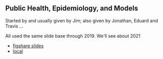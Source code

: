 
## Public Health, Epidemiology, and Models

Started by and usually given by Jim; also given by Jonathan, Eduard and Travis … 

All used the same slide base through 2019. We'll see about 2021

* [figshare slides](https://figshare.com/articles/journal_contribution/Public_Health_Epidemiology_and_Models/5038769)
* [local](materials/MMED2019/LectureSlides/Scott_PublicHealthEpiModels_2019.pdf)


